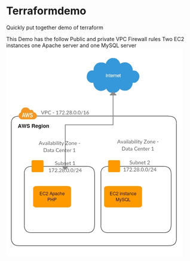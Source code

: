 # Terraformdemo
Quickly put together demo of terraform 

This Demo has the follow 
Public and private VPC 
Firewall rules 
Two EC2 instances one Apache server and one MySQL server 
![alt text](https://github.com/stuntbadger/Terraformdemo/blob/master/inf.jpg)
